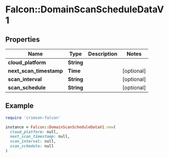# Falcon::DomainScanScheduleDataV1

## Properties

| Name | Type | Description | Notes |
| ---- | ---- | ----------- | ----- |
| **cloud_platform** | **String** |  |  |
| **next_scan_timestamp** | **Time** |  | [optional] |
| **scan_interval** | **String** |  | [optional] |
| **scan_schedule** | **String** |  | [optional] |

## Example

```ruby
require 'crimson-falcon'

instance = Falcon::DomainScanScheduleDataV1.new(
  cloud_platform: null,
  next_scan_timestamp: null,
  scan_interval: null,
  scan_schedule: null
)
```

